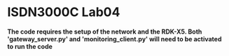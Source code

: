 # ISDN3000C Lab04

**The code requires the setup of the network and the RDK-X5.
Both 'gateway_server.py' and 'monitoring_client.py' will need to be activated to run the code**

